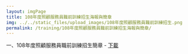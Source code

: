 ```yaml
---
layout: imgPage
title: 108年度照顧服務員職前訓練招生海報與簡章
img: ../../static_files/upload_images/108年度照顧服務員職前訓練招生.png
permalink: /training/108年度照顧服務員職前訓練招生海報與簡章/
---
```


一、108年度照顧服務員職前訓練招生簡章 - [下載](/static_files/doc/108年度照顧服務員職前訓練招生簡章.pdf)
